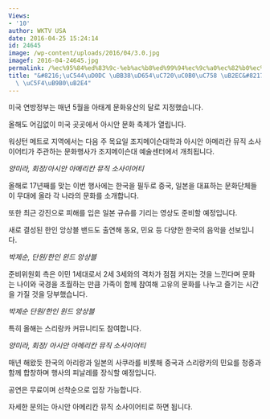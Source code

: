 ```yaml
---
Views:
- '10'
author: WKTV USA
date: 2016-04-25 15:24:14
id: 24645
image: /wp-content/uploads/2016/04/3.0.jpg
imagef: 2016-04-24645.jpg
permalink: /%ec%95%84%ed%83%9c-%eb%ac%b8%ed%99%94%ec%9c%a0%ec%82%b0%ec%9d%98-%eb%8b%ac-%ea%b3%b5%ec%97%b0-%ec%97%b4%eb%a6%b0%eb%8b%a4/
title: "&#8216;\uC544\uD0DC \uBB38\uD654\uC720\uC0B0\uC758 \uB2EC&#8217; \uACF5\uC5F0\
  \ \uC5F4\uB9B0\uB2E4"
---
```


미국 연방정부는 매년 5월을 아태계 문화유산의 달로 지정했습니다.

올해도 어김없이 미국 곳곳에서 아시안 문화 축제가 열립니다.

워싱턴 메트로 지역에서는 다음 주 목요일 조지메이슨대학과 아시안 아메리칸 뮤직 소사이어티가 주관하는 문화행사가 조지메이슨대 예술센터에서 개최됩니다.

_양미라, 회장/아시안 아메리칸 뮤직 소사이어티_

올해로 17년째를 맞는 이번 행사에는 한국을 필두로 중국, 일본을 대표하는 문화단체들이 무대에 올라 각 나라의 문화를 소개합니다.

또한 최근 강진으로 피해를 입은 일본 규슈를 기리는 영상도 준비할 예정입니다.

새로 결성된 한인 앙상블 밴드도 출연해 동요, 민요 등 다양한 한국의 음악을 선보입니다.

_박제순, 단원/한인 윈드 앙상블_

준비위원회 측은 이민 1세대로서 2세 3세와의 격차가 점점 커지는 것을 느낀다며 문화는 나이와 국경을 초월하는 만큼 가족이 함께 참여해 고유의 문화를 나누고 즐기는 시간을 가질 것을 당부했습니다.

_박제순 단원/한인 윈드 앙상블_

특히 올해는 스리랑카 커뮤니티도 참여합니다.

_양미라, 회장/ 아시안 아메리칸 뮤직 소사이어티_

매년 해왔듯 한국의 아리랑과 일본의 사쿠라를 비롯해 중국과 스리랑카의 민요를 청중과 함께 합창하며 행사의 피날레를 장식할 예정입니다.

공연은 무료이며 선착순으로 입장 가능합니다.

자세한 문의는 아시안 아메리칸 뮤직 소사이어티로 하면 됩니다.